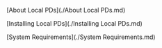 [About Local PDs](./About Local PDs.md)

[Installing Local PDs](./Installing Local PDs.md)

[System Requirements](./System Requirements.md)